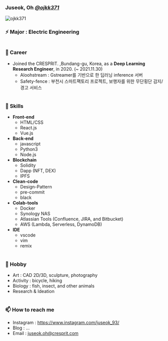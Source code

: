 ### Juseok, Oh [*@ojkk371*](https://github.com/ojkk371/ojkk371/blob/master/profile.md)
[](https://blog.naver.com/ojkk371)
<p align="left"> <img src="https://komarev.com/ghpvc/?username=ojkk371&color=brightgreen" alt="ojkk371" /> </p>

### ⚡ Major : Electric Engineering

#
### 🔭 Career
- Joined the CRESPRIT. ,Bundang-gu, Korea, as a **Deep Learning Research Engineer**, in 2020. (~ 2021.11.30)
   - Aloohstream : Gstreamer를 기반으로 한 딥러닝 inference 서버
   - Safety-fence : 부천시 스마트팩토리 프로젝트, 보행자를 위한 무단횡단 감지/경고 서비스

#
### 🌱 Skills
- **Front-end**
   - HTML/CSS
   - React.js
   - Vue.js
- **Back-end**
   - javascript
   - Python3
   - Node.js
- **Blockchain**
   - Solidity
   - Dapp (NFT, DEX)
   - IPFS
- **Clean-code**
   - Design-Pattern
   - pre-commit
   - black
- **Colab-tools**
   - Docker
   - Synology NAS
   - Atlassian Tools (Confluence, JIRA, and Bitbucket)
   - AWS (Lambda, Serverless, DynamoDB)
- **IDE**
   - vscode
   - vim
   - remix

#
### 👯 Hobby
- Art : CAD 2D/3D, sculpture, photography
- Activity : bicycle, hiking
- Biology : fish, insect, and other animals
- Research & Ideation

#
### 📫 How to reach me
- Instagram : https://www.instagram.com/juseok_93/
- Blog : ...
- Email : juseok.oh@cresprit.com


<!--
**ojkk371/ojkk371** is a ✨ _special_ ✨ repository because its `README.md` (this file) appears on your GitHub profile.

Here are some ideas to get you started:

- 🔭 I’m currently working on ...
- 🌱 I’m currently learning ...
- 👯 I’m looking to collaborate on ...
- 🤔 I’m looking for help with ...
- 💬 Ask me about ...
- 📫 How to reach me: ...
- 😄 Pronouns: ...
- ⚡ Fun fact: ...
-->

